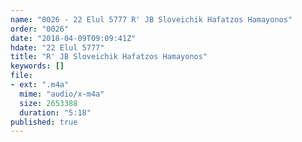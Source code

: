 ```yaml
---
name: "0026 - 22 Elul 5777 R' JB Sloveichik Hafatzos Hamayonos"
order: "0026"
date: "2018-04-09T09:09:41Z"
hdate: "22 Elul 5777"
title: "R' JB Sloveichik Hafatzos Hamayonos"
keywords: []
file:
- ext: ".m4a"
  mime: "audio/x-m4a"
  size: 2653388
  duration: "5:18"
published: true
---
```


